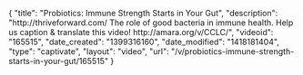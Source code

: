 {
    "title": "Probiotics: Immune Strength Starts in Your Gut",
    "description": "http:\/\/thriveforward.com\/ The role of good bacteria in immune health. Help us caption & translate this video! http:\/\/amara.org\/v\/CCLC\/",
    "videoid": "165515",
    "date_created": "1399316160",
    "date_modified": "1418181404",
    "type": "captivate",
    "layout": "video",
    "url": "\/v\/probiotics-immune-strength-starts-in-your-gut\/165515"
}